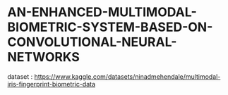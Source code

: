 # AN-ENHANCED-MULTIMODAL-BIOMETRIC-SYSTEM-BASED-ON-CONVOLUTIONAL-NEURAL-NETWORKS

dataset : https://www.kaggle.com/datasets/ninadmehendale/multimodal-iris-fingerprint-biometric-data
